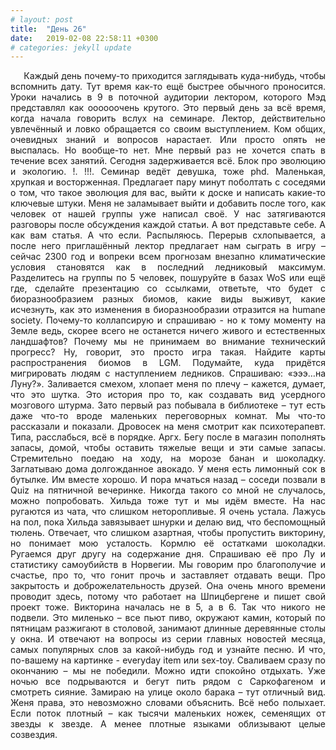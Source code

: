 ```yaml
---
# layout: post
title:  "День 26"
date:   2019-02-08 22:58:11 +0300
# categories: jekyll update
---
```


<div style="text-align: justify">
&nbsp;&nbsp;&nbsp;&nbsp;
Каждый день почему-то приходится заглядывать куда-нибудь, чтобы вспомнить дату. Тут время как-то ещё быстрее обычного проносится. Уроки начались в 9 в поточной аудитории лектором, которого Мэд представлял как оооооочень крутого. Это первый день за всё время, когда начала говорить вслух на семинаре. Лектор, действительно увлечённый и ловко обращается со своим выступлением. Ком общих, очевидных знаний и вопросов нарастает. Или просто опять не выспалась. Но вообще-то нет. Мне первый раз не хочется спать в течение всех занятий. Сегодня задерживается всё. Блок про эволюцию и экологию. !. !!!. Семинар ведёт девушка, тоже phd. Маленькая, хрупкая и восторженная. Предлагает пару минут поболтать с соседями о том, что такое эволюция для вас, выйти к доске и написать какие-то ключевые штуки. Меня не заламывает выйти и добавить после того, как человек от нашей группы уже написал своё. У нас затягиваются разговоры после обсуждения каждой статьи. А вот представьте себе. А как вам статья. А что если. Распыляюсь. Перерыв схлопывается, а после него приглашённый лектор предлагает нам сыграть в игру – сейчас 2300 год и вопреки всем прогнозам внезапно климатические условия становятся как в последний ледниковый максимум. Разделитесь на группы по 5 человек, пошуруйте в базах WoS или ещё где, сделайте презентацию со ссылками, ответьте, что будет с биоразнообразием разных биомов, какие виды выживут, какие исчезнуть, как это изменения в биоразнообразии отразится на humane society. Почему-то коллапсирую и спрашиваю - но к тому моменту на Земле ведь, скорее всего не останется ничего живого и естественных ландшафтов? Почему мы не принимаем во внимание технический прогресс? Ну, говорит, это просто игра такая. Найдите карты распространения биомов в LGM. Подумайте, куда придётся мигрировать людям с наступлением ледников. Спрашиваю: «эээ…на Луну?». Заливается смехом, хлопает меня по плечу – кажется, думает, что это шутка. Это история про то, как создавать вид усердного мозгового штурма. Зато первый раз побывала в библиотеке – тут есть даже что-то вроде маленьких переговорных комнат. Мы что-то рассказали и показали. Дровосек на меня смотрит как психотерапевт. Типа, расслабься, всё в порядке. Аргх. Бегу после в магазин пополнять запасы, домой, чтобы оставить тяжелые вещи и эти самые запасы. Стремительно поедаю на ходу, на морозе банан и шоколадку. Заглатываю дома долгожданное авокадо. У меня есть лимонный сок в бутылке. Им вместе хорошо. И пора мчаться назад – соседи позвали в Quiz на пятничной вечеринке. Никогда такого со мной не случалось, можно попробовать. Хильда тоже тут и мы идём вместе. На нас ругаются из чата, что слишком неторопливые. Я очень устала. Лажусь на пол, пока Хильда завязывает шнурки и делаю вид, что беспомощный тюлень. Отвечает, что слишком азартная, чтобы пропустить викторину, но понимает мою усталость. Кормлю её остатками шоколадки. Ругаемся друг другу на содержание дня. Спрашиваю её про Лу и статистику самоубийств в Норвегии. Мы говорим про благополучие и счастье, про то, что гонит прочь и заставляет отдавать вещи. Про закрытость и доброжелательность друзей. Она очень много времени проводит здесь, потому что работает на Шпицбергене и пишет свой проект тоже. Викторина началась не в 5, а в 6. Так что никого не подвели. Это миленько – все пьют пиво, окружают камин, который по пятницам разжигают в столовой, занимают длинные деревянные столы у окна. И отвечают на вопросы из серии главных новостей месяца, самых популярных слов за какой-нибудь год и узнайте песню. И что, по-вашему на картинке - everyday item или sex-toy. Сваливаем сразу по окончанию – мы не победили. Можно идти спокойно отдыхать. Уже ночью все подрываются и бегут пить рядом с Саркофагеном и смотреть сияние. Замираю на улице около барака – тут отличный вид. Женя права, это невозможно словами объяснить. Всё небо полыхает. Если поток плотный – как тысячи маленьких ножек, семенящих от звезды к звезде. А менее плотные языками облизывают целые созвездия.
</div>

<div class="container">
  <div class="image-gallery">
    <div class="column">
      <div class="image-item">
        <img src="{{site.baseurl}}/assets/images/124.png" alt="" />
        <div class="overlay"><span></span></div>
      </div>
      <div class="image-item">
        <img src="{{site.baseurl}}/assets/images/126.png" alt="" />
        <div class="overlay"><span></span></div>
      </div>
    </div>
    <div class="column">
      <div class="image-item">
        <img src="{{site.baseurl}}/assets/images/125.png" alt="" />
        <div class="overlay"><span></span></div>
      </div>
      <div class="image-item">
        <img src="{{site.baseurl}}/assets/images/127.png" alt="" />
        <div class="overlay"><span></span></div>
      </div>
    </div>
  </div>
</div>

